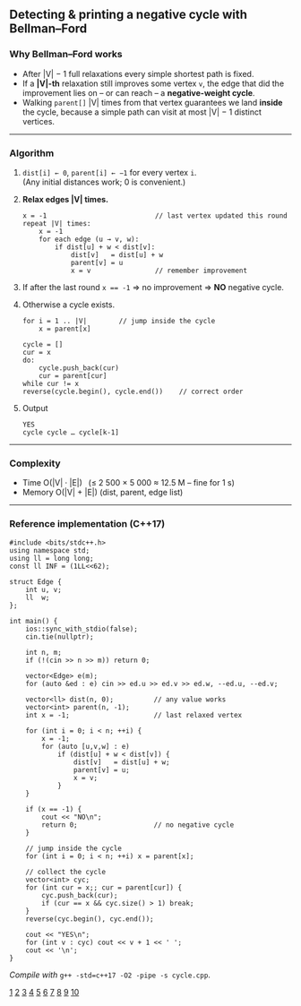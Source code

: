 
## Detecting & printing a negative cycle with Bellman–Ford

### Why Bellman–Ford works  
* After |V| − 1 full relaxations every simple shortest path is fixed.  
* If a **|V|-th** relaxation still improves some vertex `v`, the edge that did the improvement lies on – or can reach – a **negative-weight cycle**.  
* Walking `parent[]` |V| times from that vertex guarantees we land **inside** the cycle, because a simple path can visit at most |V| − 1 distinct vertices.

---

### Algorithm  
1. `dist[i] ← 0`, `parent[i] ← −1`  for every vertex `i`.  
   (Any initial distances work; 0 is convenient.)

2. **Relax edges |V| times.**  
   ```
   x = -1                           // last vertex updated this round
   repeat |V| times:
       x = -1
       for each edge (u → v, w):
           if dist[u] + w < dist[v]:
               dist[v]   = dist[u] + w
               parent[v] = u
               x = v                // remember improvement
   ```
3. If after the last round `x == -1`  ⇒ no improvement ⇒ **NO** negative cycle.

4. Otherwise a cycle exists.  
   ```
   for i = 1 .. |V|        // jump inside the cycle
       x = parent[x]

   cycle = []
   cur = x
   do:
       cycle.push_back(cur)
       cur = parent[cur]
   while cur != x
   reverse(cycle.begin(), cycle.end())    // correct order
   ```
5. Output  
   ```
   YES
   cycle cycle … cycle[k-1]
   ```

---

### Complexity  
* Time  O(|V| · |E|)  (≤ 2 500 × 5 000 ≈ 12.5 M – fine for 1 s)  
* Memory O(|V| + |E|)  (dist, parent, edge list)

---

### Reference implementation (C++17)

```
#include <bits/stdc++.h>
using namespace std;
using ll = long long;
const ll INF = (1LL<<62);

struct Edge {
    int u, v;
    ll  w;
};

int main() {
    ios::sync_with_stdio(false);
    cin.tie(nullptr);

    int n, m;
    if (!(cin >> n >> m)) return 0;

    vector<Edge> e(m);
    for (auto &ed : e) cin >> ed.u >> ed.v >> ed.w, --ed.u, --ed.v;

    vector<ll> dist(n, 0);          // any value works
    vector<int> parent(n, -1);
    int x = -1;                     // last relaxed vertex

    for (int i = 0; i < n; ++i) {
        x = -1;
        for (auto [u,v,w] : e)
            if (dist[u] + w < dist[v]) {
                dist[v]   = dist[u] + w;
                parent[v] = u;
                x = v;
            }
    }

    if (x == -1) {
        cout << "NO\n";
        return 0;                   // no negative cycle
    }

    // jump inside the cycle
    for (int i = 0; i < n; ++i) x = parent[x];

    // collect the cycle
    vector<int> cyc;
    for (int cur = x;; cur = parent[cur]) {
        cyc.push_back(cur);
        if (cur == x && cyc.size() > 1) break;
    }
    reverse(cyc.begin(), cyc.end());

    cout << "YES\n";
    for (int v : cyc) cout << v + 1 << ' ';
    cout << '\n';
}
```

*Compile with* `g++ -std=c++17 -O2 -pipe -s cycle.cpp`.

[1](https://www.w3schools.com/dsa/dsa_algo_graphs_bellmanford.php)
[2](https://www.geeksforgeeks.org/dsa/bellman-ford-algorithm-dp-23/)
[3](https://www.programiz.com/dsa/bellman-ford-algorithm)
[4](https://www.geeksforgeeks.org/dsa/bellman-ford-algorithm-in-python/)
[5](https://takeuforward.org/data-structure/bellman-ford-algorithm-g-41/)
[6](https://www.boost.org/libs/graph/doc/bellman_ford_shortest.html)
[7](https://www.youtube.com/watch?v=obWXjtg0L64)
[8](https://cp-algorithms.com/graph/bellman_ford.html)
[9](https://stackoverflow.com/questions/16048159/implementing-bellman-ford-algorithm-c)
[10](https://heycoach.in/blog/bellman-ford-algorithm-and-practical-implementation/)
